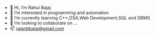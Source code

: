 - 👋 Hi, I’m Rahul Bajaj
- 👀 I’m interested in programming and automation 
- 🌱 I’m currently learning C++,DSA,Web Development,SQL and DBMS
- 💞️ I’m looking to collaborate on ...
- 📫 rajanbbajaj@gmail.com

<!---
RahulBajaj5555/RahulBajaj5555 is a ✨ special ✨ repository because its `README.md` (this file) appears on your GitHub profile.
You can click the Preview link to take a look at your changes.
--->
